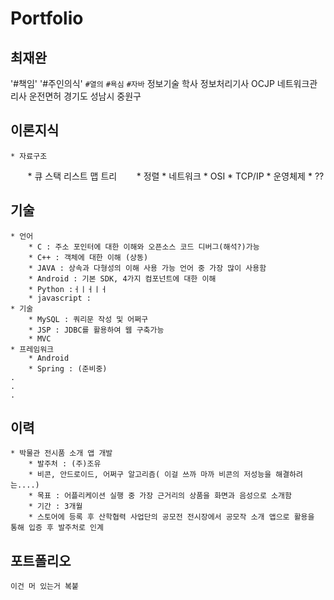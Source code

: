 # Portfolio
## 최재완
'#책임' '#주인의식' `#열의` `#욕심` `#자바`
    정보기술 학사
    정보처리기사 OCJP 네트워크관리사 운전면허
    경기도 성남시 중원구
## 이론지식
    * 자료구조
        * 큐 스택 리스트 맵 트리
        * 정렬
    * 네트워크
        * OSI
        * TCP/IP
    * 운영체제
        * ??
## 기술
    * 언어
        * C : 주소 포인터에 대한 이해와 오픈소스 코드 디버그(해석?)가능
        * C++ : 객체에 대한 이해 (상동)
        * JAVA : 상속과 다형성의 이해 사용 가능 언어 중 가장 많이 사용함
        * Android : 기본 SDK, 4가지 컴포넌트에 대한 이해 
        * Python :ㅓㅣㅓㅣㅓ
        * javascript : 
    * 기술
        * MySQL : 쿼리문 작성 및 어쩌구
        * JSP : JDBC를 활용하여 웹 구축가능
        * MVC
    * 프레임워크
        * Android
        * Spring : (준비중)
    .
    .
    .
## 이력
    * 박물관 전시품 소개 앱 개발
        * 발주처 : (주)조유 
        * 비콘, 안드로이드, 어쩌구 알고리즘( 이걸 쓰까 마까 비콘의 저성능을 해결하려는....)
        * 목표 : 어플리케이션 실행 중 가장 근거리의 상품을 화면과 음성으로 소개함
        * 기간 : 3개월
        * 스토어에 등록 후 산학협력 사업단의 공모전 전시장에서 공모작 소개 앱으로 활용을 통해 입증 후 발주처로 인계
## 포트폴리오
    이건 머 있는거 복붙
